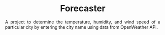 <h1 align='center'> Forecaster </h1>

<p align='justify'> A project to determine the temperature, humidity, and wind speed of a particular city by entering the city name using data from OpenWeather API. </p>

